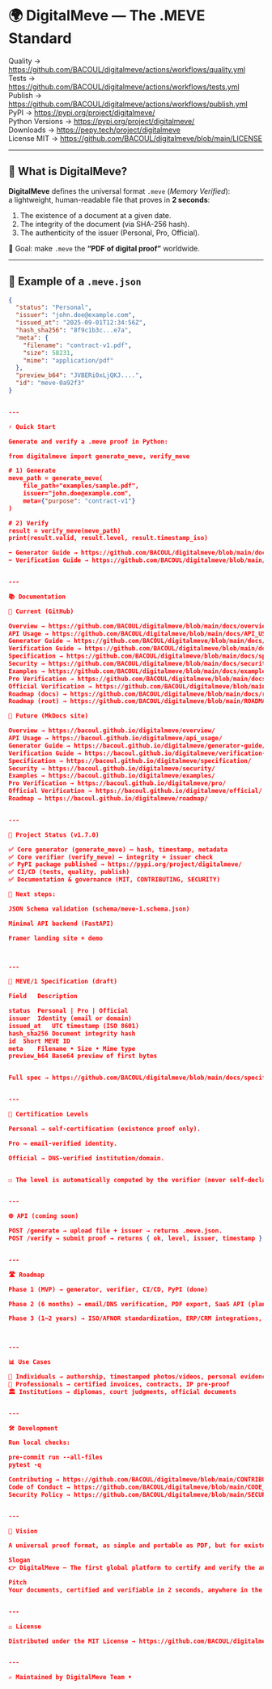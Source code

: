 
# 🌍 DigitalMeve — The .MEVE Standard

Quality → https://github.com/BACOUL/digitalmeve/actions/workflows/quality.yml  
Tests → https://github.com/BACOUL/digitalmeve/actions/workflows/tests.yml  
Publish → https://github.com/BACOUL/digitalmeve/actions/workflows/publish.yml  
PyPI → https://pypi.org/project/digitalmeve/  
Python Versions → https://pypi.org/project/digitalmeve/  
Downloads → https://pepy.tech/project/digitalmeve  
License MIT → https://github.com/BACOUL/digitalmeve/blob/main/LICENSE  

---

## 📖 What is DigitalMeve?

**DigitalMeve** defines the universal format `.meve` (*Memory Verified*):  
a lightweight, human-readable file that proves in **2 seconds**:

1. The existence of a document at a given date.  
2. The integrity of the document (via SHA-256 hash).  
3. The authenticity of the issuer (Personal, Pro, Official).  

🎯 Goal: make `.meve` the **“PDF of digital proof”** worldwide.  

---

## 📂 Example of a `.meve.json`

```json
{
  "status": "Personal",
  "issuer": "john.doe@example.com",
  "issued_at": "2025-09-01T12:34:56Z",
  "hash_sha256": "8f9c1b3c...e7a",
  "meta": {
    "filename": "contract-v1.pdf",
    "size": 58231,
    "mime": "application/pdf"
  },
  "preview_b64": "JVBERi0xLjQKJ....",
  "id": "meve-0a92f3"
}


---

⚡ Quick Start

Generate and verify a .meve proof in Python:

from digitalmeve import generate_meve, verify_meve

# 1) Generate
meve_path = generate_meve(
    file_path="examples/sample.pdf",
    issuer="john.doe@example.com",
    meta={"purpose": "contract-v1"}
)

# 2) Verify
result = verify_meve(meve_path)
print(result.valid, result.level, result.timestamp_iso)

➡️ Generator Guide → https://github.com/BACOUL/digitalmeve/blob/main/docs/generator-guide.md
➡️ Verification Guide → https://github.com/BACOUL/digitalmeve/blob/main/docs/verification-guide.md


---

📚 Documentation

📌 Current (GitHub)

Overview → https://github.com/BACOUL/digitalmeve/blob/main/docs/overview.md
API Usage → https://github.com/BACOUL/digitalmeve/blob/main/docs/API_USAGE.md
Generator Guide → https://github.com/BACOUL/digitalmeve/blob/main/docs/generator-guide.md
Verification Guide → https://github.com/BACOUL/digitalmeve/blob/main/docs/verification-guide.md
Specification → https://github.com/BACOUL/digitalmeve/blob/main/docs/specification.md
Security → https://github.com/BACOUL/digitalmeve/blob/main/docs/security.md
Examples → https://github.com/BACOUL/digitalmeve/blob/main/docs/examples.md
Pro Verification → https://github.com/BACOUL/digitalmeve/blob/main/docs/PRO.md
Official Verification → https://github.com/BACOUL/digitalmeve/blob/main/docs/OFFICIAL.md
Roadmap (docs) → https://github.com/BACOUL/digitalmeve/blob/main/docs/roadmap.md
Roadmap (root) → https://github.com/BACOUL/digitalmeve/blob/main/ROADMAP.md

🚀 Future (MkDocs site)

Overview → https://bacoul.github.io/digitalmeve/overview/
API Usage → https://bacoul.github.io/digitalmeve/api_usage/
Generator Guide → https://bacoul.github.io/digitalmeve/generator-guide/
Verification Guide → https://bacoul.github.io/digitalmeve/verification-guide/
Specification → https://bacoul.github.io/digitalmeve/specification/
Security → https://bacoul.github.io/digitalmeve/security/
Examples → https://bacoul.github.io/digitalmeve/examples/
Pro Verification → https://bacoul.github.io/digitalmeve/pro/
Official Verification → https://bacoul.github.io/digitalmeve/official/
Roadmap → https://bacoul.github.io/digitalmeve/roadmap/


---

📌 Project Status (v1.7.0)

✅ Core generator (generate_meve) — hash, timestamp, metadata
✅ Core verifier (verify_meve) — integrity + issuer check
✅ PyPI package published → https://pypi.org/project/digitalmeve/
✅ CI/CD (tests, quality, publish)
✅ Documentation & governance (MIT, CONTRIBUTING, SECURITY)

🚧 Next steps:

JSON Schema validation (schema/meve-1.schema.json)

Minimal API backend (FastAPI)

Framer landing site + demo



---

📑 MEVE/1 Specification (draft)

Field	Description

status	Personal | Pro | Official
issuer	Identity (email or domain)
issued_at	UTC timestamp (ISO 8601)
hash_sha256	Document integrity hash
id	Short MEVE ID
meta	Filename • Size • Mime type
preview_b64	Base64 preview of first bytes


Full spec → https://github.com/BACOUL/digitalmeve/blob/main/docs/specification.md


---

🔑 Certification Levels

Personal → self-certification (existence proof only).

Pro → email-verified identity.

Official → DNS-verified institution/domain.


☑️ The level is automatically computed by the verifier (never self-declared).


---

🌐 API (coming soon)

POST /generate → upload file + issuer → returns .meve.json.
POST /verify → submit proof → returns { ok, level, issuer, timestamp }.


---

🛣 Roadmap

Phase 1 (MVP) → generator, verifier, CI/CD, PyPI (done)

Phase 2 (6 months) → email/DNS verification, PDF export, SaaS API (planned)

Phase 3 (1–2 years) → ISO/AFNOR standardization, ERP/CRM integrations, adoption (goal)



---

📊 Use Cases

👤 Individuals → authorship, timestamped photos/videos, personal evidence
👔 Professionals → certified invoices, contracts, IP pre-proof
🏛 Institutions → diplomas, court judgments, official documents


---

🛠 Development

Run local checks:

pre-commit run --all-files
pytest -q

Contributing → https://github.com/BACOUL/digitalmeve/blob/main/CONTRIBUTING.md
Code of Conduct → https://github.com/BACOUL/digitalmeve/blob/main/CODE_OF_CONDUCT.md
Security Policy → https://github.com/BACOUL/digitalmeve/blob/main/SECURITY.md


---

🚀 Vision

A universal proof format, as simple and portable as PDF, but for existence & authenticity.

Slogan
👉 DigitalMeve — The first global platform to certify and verify the authenticity of your documents.

Pitch
Your documents, certified and verifiable in 2 seconds, anywhere in the world.


---

⚖ License

Distributed under the MIT License → https://github.com/BACOUL/digitalmeve/blob/main/LICENSE


---

✍️ Maintained by DigitalMeve Team •

